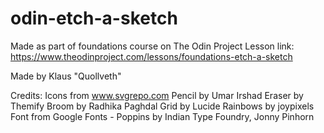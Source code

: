 # odin-etch-a-sketch

Made as part of foundations course on The Odin Project
Lesson link: https://www.theodinproject.com/lessons/foundations-etch-a-sketch

Made by Klaus "Quollveth"

Credits:
Icons from www.svgrepo.com
    Pencil by Umar Irshad
    Eraser by Themify
    Broom by Radhika Paghdal
    Grid by Lucide
    Rainbows by joypixels
Font from Google Fonts - Poppins by Indian Type Foundry, Jonny Pinhorn 